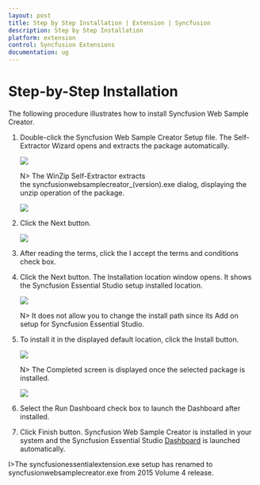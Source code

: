 ```yaml
---
layout: post
title: Step by Step Installation | Extension | Syncfusion  
description: Step by Step Installation
platform: extension
control: Syncfusion Extensions
documentation: ug
---
```


# Step-by-Step Installation  

The following procedure illustrates how to install Syncfusion Web Sample Creator. 

1. Double-click the Syncfusion Web Sample Creator Setup file. The Self-Extractor Wizard opens and extracts the package automatically.

   ![](Step-by-Step-Installation_images/Step-by-Step-Installation_img1.jpeg)

   N> The WinZip Self-Extractor extracts the syncfusionwebsamplecreator_(version).exe dialog, displaying the unzip operation of the package.

   ![](Step-by-Step-Installation_images/Step-by-Step-Installation_img2.jpeg)

2. Click the Next button.

   ![](Step-by-Step-Installation_images/Step-by-Step-Installation_img3.jpeg)

3. After reading the terms, click the I accept the terms and conditions check box.

4. Click the Next button. The Installation location window opens. It shows the Syncfusion Essential Studio setup installed location.

   ![](Step-by-Step-Installation_images/Step-by-Step-Installation_img4.jpeg)

   N> It does not allow you to change the install path since its Add on setup for Syncfusion Essential Studio.

5. To install it in the displayed default location, click the Install button.

   ![](Step-by-Step-Installation_images/Step-by-Step-Installation_img5.jpeg)

   N> The Completed screen is displayed once the selected package is installed.

   ![](Step-by-Step-Installation_images/Step-by-Step-Installation_img6.jpeg)

6. Select the Run Dashboard check box to launch the Dashboard after installed.

7. Click Finish button. Syncfusion Web Sample Creator is installed in your system and the Syncfusion Essential Studio [Dashboard](/common/essential-studio/utilities#dashboard) is launched automatically.

I>The syncfusionessentialextension.exe setup has renamed to syncfusionwebsamplecreator.exe from 2015 Volume 4 release.
